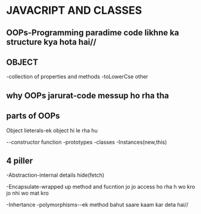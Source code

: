 #  JAVACRIPT AND CLASSES 

## OOPs-Programming paradime code likhne ka structure kya hota hai//

## OBJECT
-collection of properties and methods
-toLowerCse other

## why OOPs jarurat-code messup ho rha tha 

## parts of OOPs
Object lieterals-ek object hi le rha hu

--constructor function
-prototypes
-classes
-Instances(new,this)

## 4 piller 
-Abstraction-internal details hide(fetch)

-Encapsulate-wrapped up method and fucntion jo jo access ho rha h wo kro jo nhi wo mat kro

-Inhertance
-polymorphisms--ek method bahut saare kaam kar deta hai//

